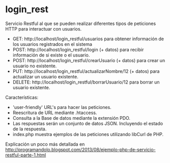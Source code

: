 login_rest
==========

Servicio Restful al que se pueden realizar diferentes tipos de peticiones HTTP para interactuar con usuarios.

- GET: http://localhost/login_restful/usuarios para obtener información de los usuarios registrados en el sistema
- POST: http://localhost/login_restful/login (+ datos) para recibir información de si existe o el usuario.
- POST: http://localhost/login_restful/crearUsuario (+ datos) para crear un usuario no existente.
- PUT: http://localhost/login_restful/actualizarNombre/12 (+ datos) para actualizar un usuario existente.
- DELETE: http://localhost/login_restful/borrarUsuario/12 para borrar un usuario existente.



Características:

- 'user-friendly' URL's para hacer las peticiones.
- Reescritura de URL mediante .htaccess.
- Consulta a la Base de datos mediante la extensión PDO.
- Las respuestas serán un conjunto de datos JSON. Incluyendo el estado de la respuesta.
- index.php muestra ejemplos de las peticiones utilizando libCurl de PHP.

Explicación un poco más detallada en http://programandolo.blogspot.com/2013/08/ejemplo-php-de-servicio-restful-parte-1.html
